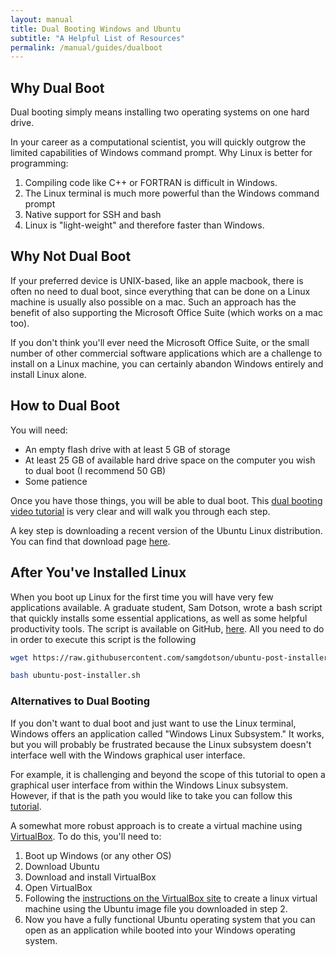 ```yaml
---
layout: manual
title: Dual Booting Windows and Ubuntu
subtitle: "A Helpful List of Resources"
permalink: /manual/guides/dualboot
---
```



## Why Dual Boot

Dual booting simply means installing two operating systems on one hard drive.

In your career as a computational scientist, you will
quickly outgrow the limited capabilities of Windows command prompt.
Why Linux is better for programming:

1. Compiling code like C++ or FORTRAN is difficult in Windows.
2. The Linux terminal is much more powerful than the Windows command prompt
3. Native support for SSH and bash
4. Linux is "light-weight" and therefore faster than Windows.

## Why Not Dual Boot

If your preferred device is UNIX-based, like an apple macbook, there is often no need
to dual boot, since everything that can be done on a Linux machine is usually also
possible on a mac. Such an approach has the benefit of also supporting the 
Microsoft Office Suite (which works on a mac too).

If you don't think you'll ever need the Microsoft Office Suite, or the small number
of other commercial software applications which are a challenge to install on a Linux 
machine, you can certainly abandon Windows entirely and install Linux alone.
## How to Dual Boot

You will need:
- An empty flash drive with at least 5 GB of storage
- At least 25 GB of available hard drive space on the computer you wish to dual
boot (I recommend 50 GB)
- Some patience

Once you have those things, you will be able to dual boot. This 
[dual booting video tutorial](https://www.youtube.com/watch?v=Z-Hv9hOaKso) is
very clear and will walk you through each step.

A key step is downloading a recent version of the Ubuntu Linux distribution. 
You can find that download page [here](https://ubuntu.com/download/desktop). 

## After You've Installed Linux

When you boot up Linux for the first time you will have very few applications
available. A graduate student, Sam Dotson, wrote a bash script that quickly installs some essential
applications, as well as some helpful productivity tools. 
The script is available on GitHub, [here](https://github.com/samgdotson/ubuntu-post-installer). 
All you need to do
in order to execute this script is the following

```bash
wget https://raw.githubusercontent.com/samgdotson/ubuntu-post-installer/master/ubuntu-post-installer.sh

bash ubuntu-post-installer.sh
```

### Alternatives to Dual Booting

If you don't want to dual boot and just want to use the Linux terminal, Windows
offers an application called "Windows Linux Subsystem." It works, but you will
probably be frustrated because the Linux subsystem doesn't interface well with
the Windows graphical user interface.

For example, it is challenging and beyond the scope of this tutorial to 
open a graphical user interface from within the Windows Linux subsystem.
However, if that is the path you would like to take you can follow this
[tutorial](https://docs.microsoft.com/en-us/windows/wsl/install-win10).

A somewhat more robust approach is to create a virtual machine using [VirtualBox](https://www.virtualbox.org/).
To do this, you'll need to:

1. Boot up Windows (or any other OS)
2. Download Ubuntu
3. Download and install VirtualBox
4. Open VirtualBox
5. Following the [instructions on the VirtualBox site](https://www.virtualbox.org/manual/UserManual.html#gui-createvm) to create a linux virtual machine using the Ubuntu image file you downloaded in step 2.
6. Now you have a fully functional Ubuntu operating system that you can open as an application while booted into your Windows operating system.

